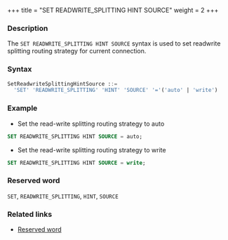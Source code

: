 +++
title = "SET READWRITE_SPLITTING HINT SOURCE"
weight = 2
+++

### Description

The `SET READWRITE_SPLITTING HINT SOURCE` syntax is used to set readwrite splitting routing strategy for current connection.

### Syntax

```sql
SetReadwriteSplittingHintSource ::=
  'SET' 'READWRITE_SPLITTING' 'HINT' 'SOURCE' '='('auto' | 'write')
```

### Example

- Set the read-write splitting routing strategy to auto

```sql
SET READWRITE_SPLITTING HINT SOURCE = auto;
```

- Set the read-write splitting routing strategy to write

```sql
SET READWRITE_SPLITTING HINT SOURCE = write;
```

### Reserved word

`SET`, `READWRITE_SPLITTING`, `HINT`, `SOURCE`

### Related links

- [Reserved word](/en/reference/distsql/syntax/reserved-word/)
